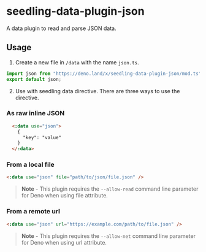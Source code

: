 # seedling-data-plugin-json

A data plugin to read and parse JSON data.

## Usage

1. Create a new file in `/data` with the name `json.ts`.

```ts
import json from "https://deno.land/x/seedling-data-plugin-json/mod.ts";
export default json;
```

2. Use with seedling data directive. There are three ways to use the directive.

### As raw inline JSON

```html
  <:data use="json">
    {
      "key": "value"
    }
  </:data>
```

### From a local file

```html
<:data use="json" file="path/to/json/file.json" />
```

> **Note** - This plugin requires the `--allow-read` command line parameter for Deno when using file attribute.

### From a remote url

```html
<:data use="json" url="https://example.com/path/to/file.json" />
```

> **Note** - This plugin requires the `--allow-net` command line parameter for Deno when using url attribute.
